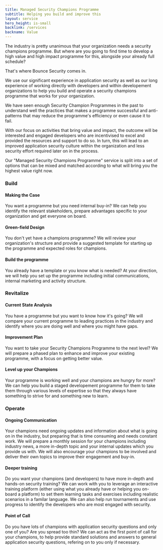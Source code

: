 ```yaml
---
title: Managed Security Champions Programme
subtitle: Helping you build and improve this
layout: service
hero_height: is-small
backlink: /services
backname: Value
---
```


The industry is pretty unanimous that your organization needs a security champions programme. But where are you going to find time to develop a high value and high impact programme for this, alongside your already full schedule?

That's where Bounce Security comes in.

We use our significant experience in application security as well as our long experience of working directly with developers and within developement organizations to help you build and operate a security champions programme that works for your organization.

We have seen enough Security Champion Programmes in the past to understand well the practices that makes a programme successful and anti-patterns that may reduce the programme's efficiency or even cause it to fail.

With our focus on activities that bring value and impact, the outcome will be interested and engaged developers who are incentivised to excel and provided the resources and support to do so. In turn, this will lead to an improved application security culture within the organization and less security effort required later on in the process.

Our "Managed Security Champions Programme" service is split into a set of options that can be mixed and matched according to what will bring you the highest value right now.

### Build

#### Making the Case

You want a programme but you need internal buy-in? We can help you identify the relevant stakeholders, prepare advantages specific to your organization and get everyone on board.

#### Green-field Design

You don't yet have a champions programme? We will review your organization's structure and provide a suggested template for starting up the programme and expected roles for champions.

#### Build the programme

You already have a template or you know what is needed? At your direction, we will help you set up the programme including initial communications, internal marketing and activity structure.

### Revitalize

#### Current State Analysis

You have a programme but you want to know how it's going? We will compare your current programme to leading practices in the industry and identify where you are doing well and where you might have gaps.

#### Improvement Plan

You want to take your Security Champions Programme to the next level? We will prepare a phased plan to enhance and improve your existing programme, with a focus on getting better value.

#### Level up your Champions

Your programme is working well and your champions are hungry for more? We can help you build a staged developement programme for them to take them through various levels of expertise so that they always have something to strive for and something new to learn.

### Operate

#### Ongoing Communication

Your champions need ongoing updates and information about what is going on in the industry, but preparing that is time consuming and needs constant work. We will prepare a monthly session for your champions including industry news, a more in-depth topic and your internal updates which you provide us with. We will also encourage your champions to be involved and deliver their own topics to improve their engagement and buy-in.

#### Deeper training

Do you want your champions (and developers) to have more in-depth and hands-on security training? We can work with you to leverage an interactive training platform (either using what you already have or helping you on-board a platform) to set them learning tasks and exercises including realistic scenarios in a familar language. We can also help run tournaments and use progress to identify the developers who are most engaged with security.

#### Point of Call

Do you have lots of champions with application security questions and only one of you? Are you spread too thin? We can act as the first point of call for your champions, to help provide standard solutions and answers to general application security questions, refering on to you only if necessary.
